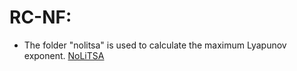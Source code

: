 # RC-NF: 

* The folder "nolitsa" is used to calculate the maximum Lyapunov exponent. [NoLiTSA](https://github.com/manu-mannattil/nolitsa "NoLiTSA")
